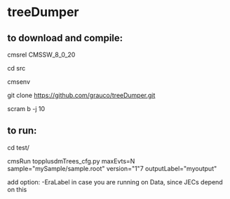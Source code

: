 # treeDumper

## to download and compile:

cmsrel CMSSW_8_0_20 

cd src

cmsenv

git clone https://github.com/grauco/treeDumper.git

scram b -j 10

## to run:

cd test/

cmsRun topplusdmTrees_cfg.py maxEvts=N sample="mySample/sample.root" version="1"7 outputLabel="myoutput" 

add option: -EraLabel in case you are running on Data, since JECs depend on this
